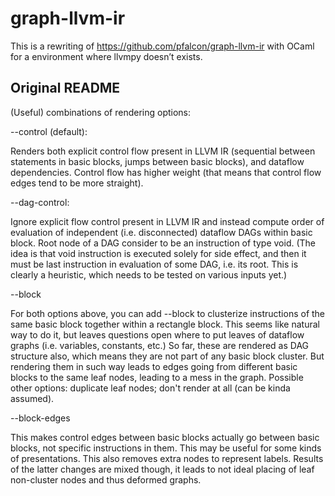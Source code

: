 graph-llvm-ir
=============

This is a rewriting of https://github.com/pfalcon/graph-llvm-ir with OCaml for a environment where llvmpy doesn’t exists.

Original README
---------------

(Useful) combinations of rendering options:

--control (default):

Renders both explicit control flow present in LLVM IR (sequential
between statements in basic blocks, jumps between basic blocks),
and dataflow dependencies. Control flow has higher weight (that
means that control flow edges tend to be more straight).

--dag-control:

Ignore explicit flow control present in LLVM IR and instead compute
order of evaluation of independent (i.e. disconnected) dataflow DAGs
within basic block. Root node of a DAG consider to be an instruction
of type void. (The idea is that void instruction is executed solely
for side effect, and then it must be last instruction in evaluation of
some DAG, i.e. its root. This is clearly a heuristic, which needs to
be tested on various inputs yet.)


--block

For both options above, you can add --block to clusterize
instructions of the same basic block together within a rectangle
block. This seems like natural way to do it, but leaves questions
open where to put leaves of dataflow graphs (i.e. variables, constants,
etc.) So far, these are rendered as DAG structure also, which means
they are not part of any basic block cluster. But rendering them
in such way leads to edges going from different basic blocks to the
same leaf nodes, leading to a mess in the graph. Possible other
options: duplicate leaf nodes; don't render at all (can be kinda
assumed).

--block-edges

This makes control edges between basic blocks actually go between
basic blocks, not specific instructions in them. This may be useful
for some kinds of presentations. This also removes extra nodes
to represent labels. Results of the latter changes are mixed though,
it leads to not ideal placing of leaf non-cluster nodes and thus
deformed graphs.
